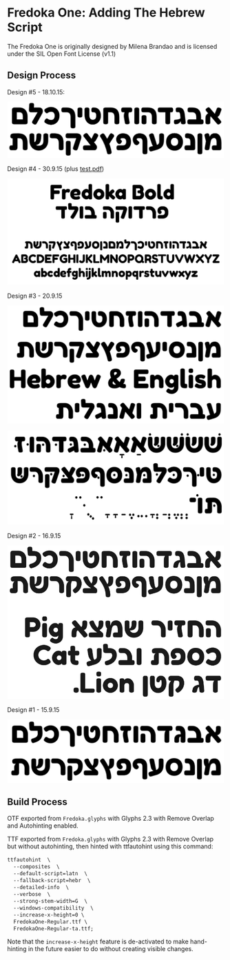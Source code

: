 # Fredoka One: Adding The Hebrew Script

The Fredoka One is originally designed by Milena Brandao and is licensed under the SIL Open Font License (v1.1)

## Design Process

Design #5 - 18.10.15:

![Design #5](documentation/10.png)

Design #4 - 30.9.15 (plus [test.pdf](documentation/test.pdf))

![Design #4](documentation/7.png)
       
Design #3 - 20.9.15

![Design #3a](documentation/6.png)

![Design #3b](documentation/5.png)

Design #2 - 16.9.15

![Design #2](documentation/4.png)

Design #1 - 15.9.15

![Design #1](documentation/1.png)

## Build Process

OTF exported from `Fredoka.glyphs` with Glyphs 2.3 with Remove Overlap and Autohinting enabled.

TTF exported from `Fredoka.glyphs` with Glyphs 2.3 with Remove Overlap but without autohinting, then hinted with ttfautohint using this command:

    ttfautohint  \
      --composites  \
      --default-script=latn  \
      --fallback-script=hebr  \
      --detailed-info  \
      --verbose  \
      --strong-stem-width=G  \
      --windows-compatibility  \
      --increase-x-height=0 \
      FredokaOne-Regular.ttf \
      FredokaOne-Regular-ta.ttf;

Note that the `increase-x-height` feature is de-activated to make hand-hinting in the future easier to do without creating visible changes.
